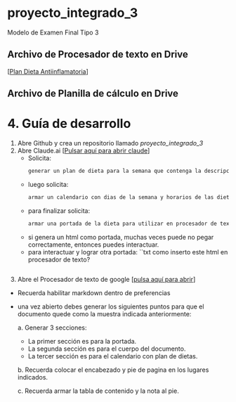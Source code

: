 # proyecto_integrado_3
Modelo de Examen Final Tipo 3
## Archivo de Procesador de texto en Drive
[[Plan Dieta Antiinflamatoria](https://docs.google.com/document/d/1_X_JKExKltDC3xdipI_IypK0VHmSb-Khjy9LO3C8JOI/edit?usp=sharing)]
## Archivo de Planilla de cálculo en Drive

# 4. Guía de desarrollo
1. Abre Github y crea un repositorio llamado *proyecto_integrado_3*
2. Abre Claude.ai [[Pulsar aquí para abrir claude](https:claude.ai)]
   * Solicita:
     ```txt
     generar un plan de dieta para la semana que contenga la descripcion del plato, un calendario semanal, sea balanceado a nivel semanal para reducir la inflamacion corporal por el estres, nivel de acohol y la dieta extrema en carbohidratos.
     ```
   * luego solicita:
     ```txt
     armar un calendario con dias de la semana y horarios de las dietas
     ```
   * para finalizar solicita:
     ```txt
     armar una portada de la dieta para utilizar en procesador de texto de google
     ```
   * si genera un html como portada, muchas veces puede no pegar correctamente, entonces puedes interactuar.
   * para interactuar y lograr otra portada:
     ``txt
     como inserto este html en procesador de texto?
     ```
  3. Abre el Procesador de texto de google [[pulsa aquí para abrir](https://docs.google.com/document/u/0/)]
   * Recuerda habilitar markdown dentro de preferencias 
   * una vez abierto debes generar los siguientes puntos para que el documento quede como la muestra indicada anteriormente:
     
     a. Generar 3 secciones:
     - La primer sección es para la portada.
     - La segunda sección es para el cuerpo del documento.
     - La tercer sección es para el calendario con plan de dietas.
     
     b. Recuerda colocar el encabezado y pie de pagina en los lugares indicados.

     c. Recuerda armar la tabla de contenido y la nota al pie.

